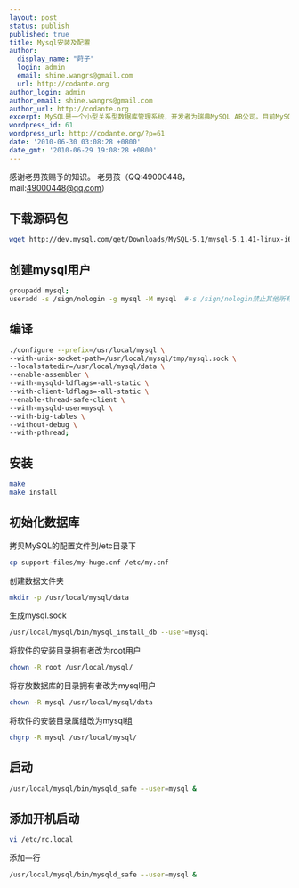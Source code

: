 ```yaml
---
layout: post
status: publish
published: true
title: Mysql安装及配置
author:
  display_name: "莳子"
  login: admin
  email: shine.wangrs@gmail.com
  url: http://codante.org
author_login: admin
author_email: shine.wangrs@gmail.com
author_url: http://codante.org
excerpt: MySQL是一个小型关系型数据库管理系统，开发者为瑞典MySQL AB公司。目前MySQL被广泛地应用在Internet上的中小型网站中。由于其体积小、速度快、总体拥有成本低，尤其是开放源码这一特点，许多中小型网站为了降低网站总体拥有成本而选择了MySQL作为网站数据库。目前Internet上比较流行的网站构架方式是LAMP（Linux+Apache+MySQL+PHP），本文将以实际操作为参考进行系统化的讲解MySQL的安装全过程。
wordpress_id: 61
wordpress_url: http://codante.org/?p=61
date: '2010-06-30 03:08:28 +0800'
date_gmt: '2010-06-29 19:08:28 +0800'
---
```


感谢老男孩赐予的知识。 老男孩（QQ:49000448， mail:49000448@qq.com）

## 下载源码包

```bash
wget http://dev.mysql.com/get/Downloads/MySQL-5.1/mysql-5.1.41-linux-i686-glibc23.tar.gz/from/http://mysql.cdpa.nsysu.edu.tw/
```

## 创建mysql用户

```bash
groupadd mysql;
useradd -s /sign/nologin -g mysql -M mysql  #-s /sign/nologin禁止其他所有的php，cookie。
```

## 编译

```bash
./configure --prefix=/usr/local/mysql \
--with-unix-socket-path=/usr/local/mysql/tmp/mysql.sock \
--localstatedir=/usr/local/mysql/data \
--enable-assembler \
--with-mysqld-ldflags=-all-static \
--with-client-ldflags=-all-static \
--enable-thread-safe-client \
--with-mysqld-user=mysql \
--with-big-tables \
--without-debug \
--with-pthread;
```

## 安装

```bash
make
make install
```

## 初始化数据库

拷贝MySQL的配置文件到/etc目录下

```bash
cp support-files/my-huge.cnf /etc/my.cnf
```

创建数据文件夹

```bash
mkdir -p /usr/local/mysql/data
```

生成mysql.sock

```bash
/usr/local/mysql/bin/mysql_install_db --user=mysql
```

将软件的安装目录拥有者改为root用户

```bash
chown -R root /usr/local/mysql/
```

将存放数据库的目录拥有者改为mysql用户

```bash
chown -R mysql /usr/local/mysql/data
```

将软件的安装目录属组改为mysql组

```bash
chgrp -R mysql /usr/local/mysql/
```

## 启动

```bash
/usr/local/mysql/bin/mysqld_safe --user=mysql &
```

## 添加开机启动

```bash
vi /etc/rc.local
```

添加一行

```bash
/usr/local/mysql/bin/mysqld_safe --user=mysql &
```